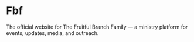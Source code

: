 # Fbf
The official website for The Fruitful Branch Family — a ministry platform for events, updates, media, and outreach.

